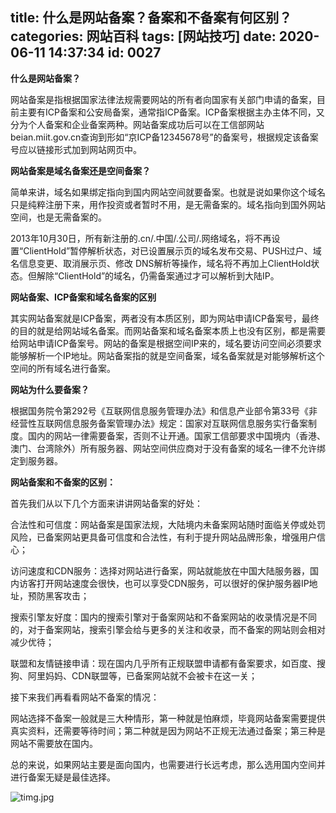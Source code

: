 title: 什么是网站备案？备案和不备案有何区别？
categories: 网站百科
tags: [网站技巧]
date: 2020-06-11 14:37:34
id: 0027
---
  <p><strong>什么是网站备案？</strong></p><p>网站备案是指根据国家法律法规需要网站的所有者向国家有关部门申请的备案，目前主要有ICP备案和公安局备案，通常指ICP备案。ICP备案根据主办主体不同，又分为个人备案和企业备案两种。网站备案成功后可以在工信部网站beian.miit.gov.cn查询到形如“京ICP备12345678号”的备案号，根据规定该备案号应以链接形式加到网站网页中。</p><p><strong>网站备案是域名备案还是空间备案？</strong></p><p>简单来讲，域名如果绑定指向到国内网站空间就要备案。也就是说如果你这个域名只是纯粹注册下来，用作投资或者暂时不用，是无需备案的。域名指向到国外网站空间，也是无需备案的。</p><p>2013年10月30日，所有新注册的.cn/.中国/.公司/.网络域名，将不再设置“ClientHold”暂停解析状态，对已设置展示页的域名发布交易、PUSH过户、域名信息变更、取消展示页、修改 DNS解析等操作，域名将不再加上ClientHold状态。但解除“ClientHold”的域名，仍需备案通过才可以解析到大陆IP。</p><p><strong>网站备案、ICP备案和域名备案的区别</strong></p><p>其实网站备案就是ICP备案，两者没有本质区别，即为网站申请ICP备案号，最终的目的就是给网站域名备案。而网站备案和域名备案本质上也没有区别，都是需要给网站申请ICP备案号。网站的备案是根据空间IP来的，域名要访问空间必须要求能够解析一个IP地址。网站备案指的就是空间备案，域名备案就是对能够解析这个空间的所有域名进行备案。</p><p><strong>网站为什么要备案？</strong></p><p>根据国务院令第292号《互联网信息服务管理办法》和信息产业部令第33号《非经营性互联网信息服务备案管理办法》规定：国家对互联网信息服务实行备案制度。国内的网站一律需要备案，否则不让开通。国家工信部要求中国境内（香港、澳门、台湾除外）所有服务器、网站空间供应商对于没有备案的域名一律不允许绑定到服务器。</p><p><strong>网站备案和不备案的区别：</strong></p><p>首先我们从以下几个方面来讲讲网站备案的好处：</p><p>合法性和可信度：网站备案是国家法规，大陆境内未备案网站随时面临关停或处罚风险，已备案网站更具备可信度和合法性，有利于提升网站品牌形象，增强用户信心；</p><p>访问速度和CDN服务：选择对网站进行备案，网站就能放在中国大陆服务器，国内访客打开网站速度会很快，也可以享受CDN服务，可以很好的保护服务器IP地址，预防黑客攻击；</p><p>搜索引擎友好度：国内的搜索引擎对于备案网站和不备案网站的收录情况是不同的，对于备案网站，搜索引擎会给与更多的关注和收录，而不备案的网站则会相对减少优待；</p><p>联盟和友情链接申请：现在国内几乎所有正规联盟申请都有备案要求，如百度、搜狗、阿里妈妈、CDN联盟等，已备案网站就不会被卡在这一关；</p><p>接下来我们再看看网站不备案的情况：</p><p>网站选择不备案一般就是三大种情形，第一种就是怕麻烦，毕竟网站备案需要提供真实资料，还需要等待时间；第二种就是因为网站不正规无法通过备案；第三种是网站不需要放在国内。</p><p>总的来说，如果网站主要是面向国内，也需要进行长远考虑，那么选用国内空间并进行备案无疑是最佳选择。</p><p><img src="https://www.v-li.com/img/2020/202003231584940279219540.jpg" title="timg.jpg" alt="timg.jpg" /></p>  